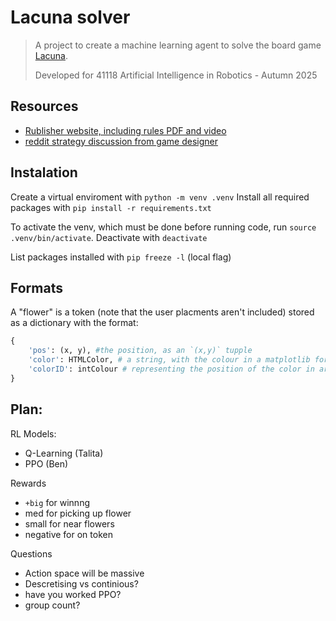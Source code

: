 # Lacuna solver
> A project to create a machine learning agent to solve the board game
> [Lacuna](https://boardgamegeek.com/boardgame/386937/lacuna).
>
> Developed for 41118 Artificial Intelligence in Robotics - Autumn 2025

## Resources
- [Rublisher website, including rules PDF and video](https://www.cmyk.games/products/lacuna)
- [reddit strategy discussion from game designer](https://www.reddit.com/r/boardgames/comments/187cqiu/lacuna/)


## Instalation

Create a virtual enviroment with `python -m venv .venv`
Install all required packages with `pip install -r requirements.txt`

To activate the venv, which must be done before running code, run `source .venv/bin/activate`.
Deactivate with `deactivate`

List packages installed with `pip freeze -l` (local flag)

## Formats
A "flower" is a token (note that the user placments aren't included) stored as a dictionary with the format:
```py
{
    'pos': (x, y), #the position, as an `(x,y)` tupple
    'color': HTMLColor, # a string, with the colour in a matplotlib format
    'colorID': intColour # representing the position of the color in array
}
```

## Plan:
RL Models:
- Q-Learning (Talita)
- PPO (Ben)

Rewards
- `+big` for winnng
- med for picking up flower
- small for near flowers
- negative for on token

Questions
- Action space will be massive
- Descretising vs continious?
- have you worked PPO?
- group count?
